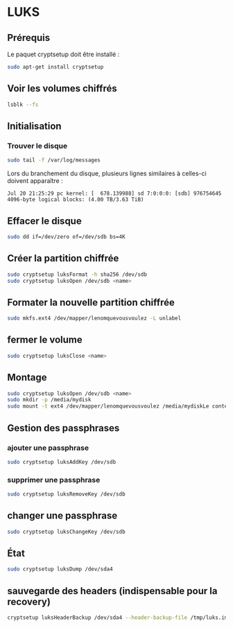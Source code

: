 # LUKS
  
## Prérequis

Le paquet cryptsetup doit être installé :
```sh
sudo apt-get install cryptsetup
```

## Voir les volumes chiffrés

```sh
lsblk --fs
```

## Initialisation

### Trouver le disque

```sh
sudo tail -f /var/log/messages
```
Lors du branchement du disque, plusieurs lignes similaires à celles-ci doivent apparaître :
```
Jul 20 21:25:29 pc kernel: [  678.139988] sd 7:0:0:0: [sdb] 976754645 4096-byte logical blocks: (4.00 TB/3.63 TiB)
```

## Effacer le disque

```sh
sudo dd if=/dev/zero of=/dev/sdb bs=4K
```

## Créer la partition chiffrée

```sh
sudo cryptsetup luksFormat -h sha256 /dev/sdb
sudo cryptsetup luksOpen /dev/sdb <name>
```

## Formater la nouvelle partition chiffrée

```sh
sudo mkfs.ext4 /dev/mapper/lenomquevousvoulez -L unlabel
```

## fermer le volume

```sh
sudo cryptsetup luksClose <name>
```

## Montage

```sh
sudo cryptsetup luksOpen /dev/sdb <name>
sudo mkdir -p /media/mydisk
sudo mount -t ext4 /dev/mapper/lenomquevousvoulez /media/mydiskLe contenu est alors accessible dans /media/mydisk.
```


## Gestion des passphrases

### ajouter une passphrase

```sh
sudo cryptsetup luksAddKey /dev/sdb
```

### supprimer une passphrase

```sh
sudo cryptsetup luksRemoveKey /dev/sdb
```

## changer une passphrase

```sh
sudo cryptsetup luksChangeKey /dev/sdb
```

## État

```sh
sudo cryptsetup luksDump /dev/sda4
```

## sauvegarde des headers (indispensable pour la recovery)

```sh
cryptsetup luksHeaderBackup /dev/sda4 --header-backup-file /tmp/luks.img
```


